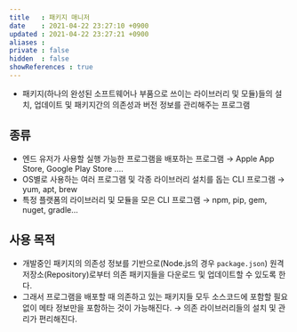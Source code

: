 ```yaml
---
title   : 패키지 매니저
date    : 2021-04-22 23:27:10 +0900
updated : 2021-04-22 23:27:21 +0900
aliases : 
private : false
hidden  : false
showReferences : true
---
```


- 패키지(하나의 완성된 소프트웨어나 부품으로 쓰이는 라이브러리 및 모듈)들의 설치, 업데이트 및 패키지간의 의존성과 버전 정보를 관리해주는 프로그램  

## 종류 
- 엔드 유저가 사용할 실행 가능한 프로그램을 배포하는 프로그램 → Apple App Store, Google Play Store .... 
- OS별로 사용하는 여러 프로그램 및 각종 라이브러리 설치를 돕는 CLI 프로그램 → yum, apt, brew
- 특정 플랫폼의 라이브러리 및 모듈을 모은 CLI 프로그램 → npm, pip, gem, nuget, gradle... 

## 사용 목적  
- 개발중인 패키지의 의존성 정보를 기반으로(Node.js의 경우 `package.json`) 원격 저장소(Repository)로부터 의존 패키지들을 다운로드 및 업데이트할 수 있도록 한다.  
- 그래서 프로그램을 배포할 때 의존하고 있는 패키지들 모두 소스코드에 포함할 필요 없이 메타 정보만을 포함하는 것이 가능해진다.  → <span class="highlight">의존 라이브러리들의 설치 및 관리가 편리</span>해진다.
